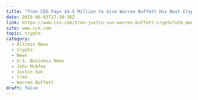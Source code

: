 ```yaml
---
title: "Tron CEO Pays $4.5 Million to Give Warren Buffett His Best Crypto Pitch"
date: 2019-06-03T17:38:36Z
link: https://www.ccn.com/tron-justin-sun-warren-buffett-crypto?utm_medium=RSS&utm_source=hune
site: www.ccn.com
topic: crypto
category:
  - Altcoin News
  - Crypto
  - News
  - U.S. Business News
  - John McAfee
  - Justin Sun
  - tron
  - Warren Buffett
draft: false
---
```

